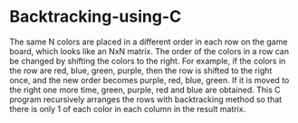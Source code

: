 # Backtracking-using-C
The same N colors are placed in a different order in each row on the game board, which looks like an NxN matrix. The order of the colors in a row can be changed by shifting the colors to the right. For example, if the colors in the row are red, blue, green, purple, then the row is shifted to the right once, and the new order becomes purple, red, blue, green. If it is moved to the right one more time, green, purple, red and blue are obtained. This C program recursively arranges the rows with backtracking method so that there is only 1 of each color in each column in the result matrix.
